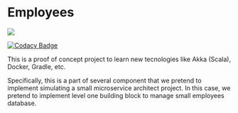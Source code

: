 # Employees

![](https://gitlab.com/microservices-architecture/employees/badges/develop/build.svg)

[![Codacy Badge](https://api.codacy.com/project/badge/Grade/b55b84dc6b7b4f9c8bfe76985698c35c)](https://www.codacy.com/app/serrodcal/employees?utm_source=gitlab.com&amp;utm_medium=referral&amp;utm_content=microservices-architecture/employees&amp;utm_campaign=Badge_Grade)

This is a proof of concept project to learn new tecnologies like Akka (Scala), Docker, Gradle, etc.

Specifically, this is a part of several component that we pretend to implement simulating a small microservice architect project. In this case, we pretend to implement level one building block to manage small employees database.
